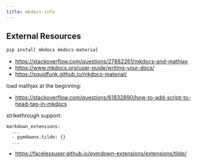 ```yaml
---
title: mkdocs info
---
```


## External Resources

```bash
pip install mkdocs mkdocs-material
```

* <https://stackoverflow.com/questions/27882261/mkdocs-and-mathjax>
* <https://www.mkdocs.org/user-guide/writing-your-docs/>
* <https://squidfunk.github.io/mkdocs-material/>

load mathjax at the beginning:

* <https://stackoverflow.com/questions/61832890/how-to-add-script-to-head-tag-in-mkdocs>

strikethrough support:

```
markdown_extensions:
  ...
  - pymdownx.tilde: {}
  ...
```

* <https://facelessuser.github.io/pymdown-extensions/extensions/tilde/>
